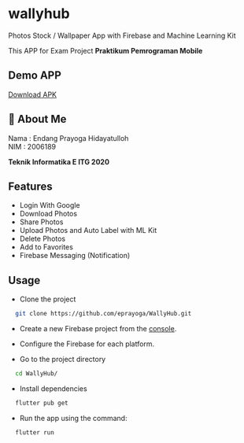 # wallyhub

Photos Stock / Wallpaper App with Firebase and Machine Learning Kit <br/>

This APP for Exam Project **Praktikum Pemrograman Mobile**

## Demo APP

[Download APK](https://drive.google.com/drive/folders/1XenehziXE7jrIIxYQdJ144152xAlvUxY?usp=sharing)

## 🚀 About Me

Nama : Endang Prayoga Hidayatulloh <br/>
NIM : 2006189 <br/>

**Teknik Informatika E ITG 2020**

## Features

- Login With Google
- Download Photos
- Share Photos
- Upload Photos and Auto Label with ML Kit
- Delete Photos
- Add to Favorites
- Firebase Messaging (Notification)

## Usage

- Clone the project

```bash
  git clone https://github.com/eprayoga/WallyHub.git
```

- Create a new Firebase project from the [console](https://console.firebase.google.com/).

- Configure the Firebase for each platform.

- Go to the project directory

```bash
  cd WallyHub/
```

- Install dependencies

```bash
  flutter pub get
```

- Run the app using the command:

```bash
  flutter run
```
